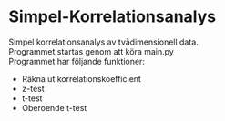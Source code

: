 # Simpel-Korrelationsanalys
Simpel korrelationsanalys av tvådimensionell data.  
Programmet startas genom att köra main.py  
Programmet har följande funktioner:  
- Räkna ut korrelationskoefficient  
- z-test  
- t-test  
- Oberoende t-test  

